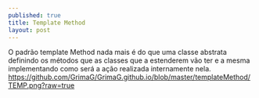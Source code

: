 ```yaml
---
published: true
title: Template Method
layout: post
---
```

O padrão template Method nada mais é do que uma classe abstrata definindo os métodos que as classes que a estenderem vão ter e a mesma implementando como será a ação realizada internamente nela.
https://github.com/GrimaG/GrimaG.github.io/blob/master/templateMethod/TEMP.png?raw=true